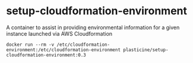 # setup-cloudformation-environment
A container to assist in providing environmental information for a given instance launched via AWS Cloudformation

```
docker run --rm -v /etc/cloudformation-environment:/etc/cloudformation-environment plasticine/setup-cloudformation-environment:0.3
```
